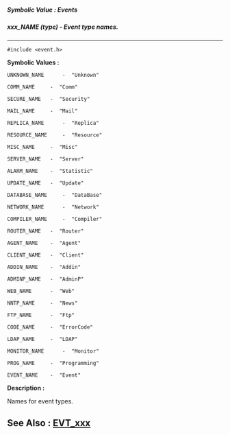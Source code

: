 ##### Symbolic Value : Events
##### xxx_NAME (type) - Event type names.
---
```
#include <event.h>
```

**Symbolic Values :**

	UNKNOWN_NAME	  -  "Unknown"

	COMM_NAME	  -  "Comm"

	SECURE_NAME	  -  "Security"

	MAIL_NAME	  -  "Mail"

	REPLICA_NAME	  -  "Replica"

	RESOURCE_NAME	  -  "Resource"

	MISC_NAME	  -  "Misc"

	SERVER_NAME	  -  "Server"

	ALARM_NAME	  -  "Statistic"

	UPDATE_NAME	  -  "Update"

	DATABASE_NAME	  -  "DataBase"

	NETWORK_NAME	  -  "Network"

	COMPILER_NAME	  -  "Compiler"

	ROUTER_NAME	  -  "Router"

	AGENT_NAME	  -  "Agent"

	CLIENT_NAME	  -  "Client"

	ADDIN_NAME	  -  "Addin"

	ADMINP_NAME	  -  "AdminP"

	WEB_NAME	  -  "Web"

	NNTP_NAME	  -  "News"

	FTP_NAME	  -  "Ftp"

	CODE_NAME	  -  "ErrorCode"

	LDAP_NAME	  -  "LDAP"

	MONITOR_NAME	  -  "Monitor"

	PROG_NAME	  -  "Programming"

	EVENT_NAME	  -  "Event"


**Description :**

Names for event types.


**See Also :**
[EVT_xxx](/domino-c-api-docs/reference/Symb/EVT_xxx)
---
